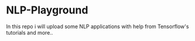 # NLP-Playground

In this repo i will upload some NLP applications with help from Tensorflow's tutorials and more..
